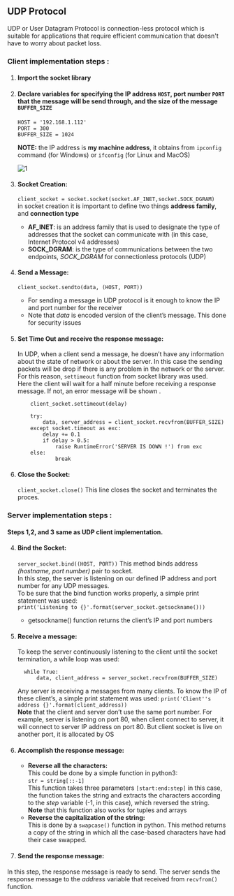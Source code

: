 ## UDP Protocol
UDP or User Datagram Protocol is connection-less protocol which is suitable for applications that require efficient communication that doesn't have to worry about packet loss.

### Client implementation steps :
1. #### Import the socket library
2. #### Declare variables for specifying the IP address `HOST`, port number `PORT` that the message will be send through, and the size of the message `BUFFER_SIZE`<br>
    ```
    HOST = '192.168.1.112'
    PORT = 300
    BUFFER_SIZE = 1024
    ```
    **NOTE:** the IP address is __my machine address__, it obtains from `ipconfig` command (for Windows) or `ifconfig` (for Linux and MacOS)
    
    ![1](https://user-images.githubusercontent.com/27064594/53001224-d058cb00-3432-11e9-8263-9b6f79e78911.PNG)
3. #### Socket Creation:<br>
    ```client_socket = socket.socket(socket.AF_INET,socket.SOCK_DGRAM)```<br>
    in socket creation it is important to define two things **address family**, and **connection type**
      - **AF_INET**: is an address family that is used to designate the type of addresses that the socket can communicate with (in this case, Internet Protocol v4 addresses)
      - **SOCK_DGRAM**: is the type of communications between the two endpoints, _SOCK_DGRAM_ for connectionless protocols (UDP)
4. #### Send a Message:<br>
    ```client_socket.sendto(data, (HOST, PORT))```
    - For sending a message in UDP protocol is it enough to know the IP and port number for the receiver 
    - Note that _data_ is encoded version of the client’s message. This done for security issues
5. #### Set Time Out and receive the response message:<br>
    In UDP, when a client send a message, he doesn’t have any information about the state of network or about the server. In this case the sending packets will be drop if there is any problem in the network or the server. For this reason, ```settimeout``` function from socket library was used.<br>
    Here the client will wait for a half minute before receiving a response message. If not, an error message will be shown .<br>
    ```
        client_socket.settimeout(delay)
    
        try:
            data, server_address = client_socket.recvfrom(BUFFER_SIZE)
        except socket.timeout as exc:
            delay += 0.1
            if delay > 0.5:
                raise RuntimeError('SERVER IS DOWN !') from exc
        else:
                break
    ```
6. #### Close the Socket:<br>
    ```client_socket.close()``` This line closes the socket and terminates the proces.
    
    
    
    
 ### Server implementation steps :
 #### Steps 1,2, and 3 same as UDP client implementation.<br>
4. #### Bind the Socket:<br>
    ```server_socket.bind((HOST, PORT))``` This method binds address _(hostname, port number)_ pair to socket.<br>
      In this step, the server is listening on our defined IP address and port number for any UDP messages.<br>
      To be sure that the bind function works properly, a simple print statement was used:<br>
    ```print('Listening to {}'.format(server_socket.getsockname()))```
      - getsockname() function returns the client’s IP and port numbers

5. #### Receive a message:<br>
    To keep the server continuously listening to the client until the socket termination, a while loop was used:
      ```
        while True:
            data, client_address = server_socket.recvfrom(BUFFER_SIZE)
      ``` 
      Any server is receiving a messages from many clients. To know the IP of these client’s, a simple print statement was used: 
      ```print('Client''s address {}'.format(client_address))```<br>
      **Note** that the client and server don’t use the same port number. For example, server is listening on port 80, when client connect to server, it will connect to server IP address on port 80. But client socket is live on another port, it is allocated by OS
6. #### Accomplish the response message:<br>
      - **Reverse all the characters:**<br>
        This could be done by a simple function in python3:<br>
        ```str = string[::-1]```<br>
        This function takes three parameters ```[start:end:step]``` in this case, the function takes the string and extracts the characters according to the *step* variable (-1, in this case), which reversed the string.<br>
        **Note** that this function also works for tuples and arrays
      - **Reverse the capitalization of the string:**<br>
        This is done by a ```swapcase()``` function in python. This method returns a copy of the string in which all the case-based characters have had their case swapped.
7. #### Send the response message:<br>
In this step, the response message is ready to send. The server sends the response message to the *address* variable that received from ```recvfrom()``` function.
